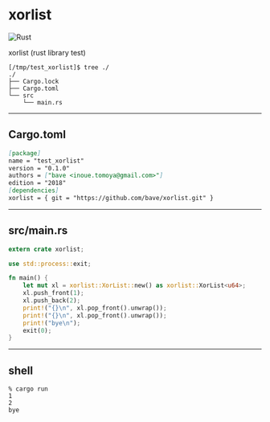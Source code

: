 # xorlist

![Rust](https://github.com/bave/xorlist/workflows/Rust/badge.svg)

xorlist (rust library test)

```
[/tmp/test_xorlist]$ tree ./
./
├── Cargo.lock
├── Cargo.toml
└── src
    └── main.rs
```
---

## Cargo.toml

```markdown
[package]
name = "test_xorlist"
version = "0.1.0"
authors = ["bave <inoue.tomoya@gmail.com>"]
edition = "2018"
[dependencies]
xorlist = { git = "https://github.com/bave/xorlist.git" }
```

---

## src/main.rs
```rust
extern crate xorlist;

use std::process::exit;

fn main() {
    let mut xl = xorlist::XorList::new() as xorlist::XorList<u64>;
    xl.push_front(1);
    xl.push_back(2);
    print!("{}\n", xl.pop_front().unwrap());
    print!("{}\n", xl.pop_front().unwrap());
    print!("bye\n");
    exit(0);
}
```

---

## shell

```shell
% cargo run
1
2
bye
```

